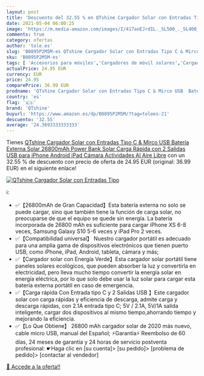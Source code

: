 ```yaml
---
layout: post
title: 'Descuento del 32.55 % en QTshine Cargador Solar con Entradas Tipo'
date: 2021-05-04 06:00:25
image: 'https://m.media-amazon.com/images/I/417anEJrdIL._SL500_._SL400_.jpg'
comments: true
category: ofertas
author: 'tole.es'
slug: 'B0895P2M5M-es QTshine Cargador Solar con Entradas Tipo C & Mirco USB...'
sku: 'B0895P2M5M-es'
tags: [ 'Accesorios para móviles','Cargadores de móvil solares','Cargadores para móviles','Comunicación móvil y accesorios','Electrónica','android','qtshine', ]
actualPrice: 24.95 EUR
currency: EUR
price: 24.95
comparePrice: 36.99 EUR
prodname: 'QTshine Cargador Solar con Entradas Tipo C & Mirco USB  Batería Externa Solar 26800mAh Power Bank Solar Carga Rápida con 2 Salidas USB para iPhone Android iPad Cámara  Actividades Al Aire Libre'
country: 'es'
flag: '🇪🇸'
brand: 'QTshine'
buyurl: 'https://www.amazon.es/dp/B0895P2M5M/?tag=tolees-21'
descuento: '32.55'
average: '24.3693333333333'
---
```


Tienes [QTshine Cargador Solar con Entradas Tipo C & Mirco USB  Batería Externa Solar 26800mAh Power Bank Solar Carga Rápida con 2 Salidas USB para iPhone Android iPad Cámara  Actividades Al Aire Libre](https://www.amazon.es/dp/B0895P2M5M/?tag=tolees-21) con un 32.55 % de descuento con precio de oferta de 24.95 EUR (original: 36.99 EUR) en el siguiente enlace!

[![QTshine Cargador Solar con Entradas Tipo](https://m.media-amazon.com/images/I/417anEJrdIL._SL500_._SL400_.jpg)](https://www.amazon.es/dp/B0895P2M5M/?tag=tolees-21)

ℹ️:

- ✅【26800mAh de Gran Capacidad】Esta batería externa no solo se puede cargar, sino que también tiene la función de carga solar, no preocuparse de que el equipo se quede sin energía. La batería incorporada de 26800 mAh es suficiente para cargar iPhone XS 6-8 veces, Samsung Galaxy S10 5-6 veces y iPad Pro 2 veces.
- ✅【Compatibilidad universal】 Nuestro cargador portátil es adecuado para una amplia gama de dispositivos electrónicos que tienen puerto USB, como iPhone, iPad, Android, tableta, cámara y más;
- ✅【Cargador solar con Energía Verde】Esta cargador solar portátil tiene paneles solares ecológicos, que pueden absorber la luz y convertirla en electricidad, pero lleva mucho tiempo convertir la energía solar en energía eléctrica, por lo que solo debe usar la luz solar para cargar esta batería externa portátil en caso de emergencia.
- ✅【Carga rápida Con Entrada tipo C y 2 Salidas USB 】Este cargador solar con carga rápidas y eficiencia de descarga, admite carga y descarga rápidas, con 2.1A entrada tipo C; 5V / 2.1A, 5V/1A salida inteligente, cargar dos dispositivos al mismo tiempo,ahorrando tiempo y mejorando la eficiencia.
- ✅【Lo Que Obtiene】 26800 mAh cargador solar de 2020 más nuevo, cable micro USB, manual del Español; ⚡Garantía⚡ Reembolso de 60 días, 24 meses de garantía y 24 horas de servicio postventa profesional: ☛Haga clic en [su cuenta]> [su pedido]> [problema de pedido]> [contactar al vendedor]

[🛒 Accede a la oferta!!](https://www.amazon.es/dp/B0895P2M5M/?tag=tolees-21)
